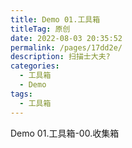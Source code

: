 ```yaml
---
title: Demo 01.工具箱
titleTag: 原创
date: 2022-08-03 20:35:52
permalink: /pages/17dd2e/
description: 扫描士大夫?
categories: 
  - 工具箱
  - Demo
tags: 
  - 工具箱
---
```


Demo 01.工具箱-00.收集箱